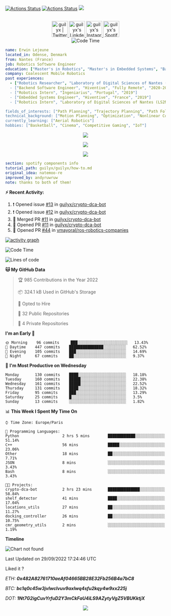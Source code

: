 [![Actions Status](https://github.com/guilyx/guilyx/workflows/wakatime-stats/badge.svg)](https://github.com/guilyx/guilyx/actions)
[![Actions Status](https://github.com/guilyx/guilyx/workflows/update-gh-activity/badge.svg)](https://github.com/guilyx/guilyx/actions)
![](https://visitor-badge.glitch.me/badge?page_id=guilyx.guilyx)

<p align="center">
<br/>
<a href="https://twitter.com/nthofhisname">
  <img alt="guilyx | Twitter" width="50px" src="https://user-images.githubusercontent.com/43545812/144034996-602b144a-16e1-41cc-99e7-c6040b20dcaf.png"/>
</a>
<a href="https://www.linkedin.com/in/erwinlejeune-lkn">
  <img alt="guilyx's LinkdeIN" width="50px" src="https://user-images.githubusercontent.com/43545812/144035037-0f415fc7-9f96-4517-a370-ccc6e78a714b.png" />
</a>
<a href="https://www.instagram.com/nthofhisname">
  <img alt="guilyx's Instagram" width="50px" src="https://user-images.githubusercontent.com/43545812/144035088-0dfb165f-8fe0-4d13-896c-876c29d2b128.png" />
</a>
<a href="https://open.spotify.com/user/11147618695?si=zZFn6uAGRLyoU02lsG50GA">
  <img alt="guilyx's Spotify" width="50px" src="https://user-images.githubusercontent.com/43545812/144035120-1ad5169b-91c7-4078-bef9-6a82c733f373.png" />
</a>
<br>
<img alt="Code Time" src="https://img.shields.io/endpoint?style=flat&url=https://codetime-api.datreks.com/badge/1615?logoColor=white%26project=%26recentMS=0%26showProject=false" />
</p>

```yaml
name: Erwin Lejeune
located_in: Odense, Denmark
from: Nantes (France)
job: Robotics Software Engineer
education: ["Master's in Robotics", "Master's in Embedded Systems", "Bachelor's in Electronics"]
company: Coalescent Mobile Robotics
past experiences: 
  - ["Robotics Researcher", "Laboratory of Digital Sciences of Nantes (LS2N)", "France", "2019-2021]
  - ["Backend Software Engineer", "Hiventive", "Fully Remote", "2020-2021"]
  - ["Robotics Intern", "Ingeniarius", "Portugal", "2019"]
  - ["Embedded Systems Engineer", "Hiventive", "France", "2019"]
  - ["Robotics Intern", "Laboratory of Digital Sciences of Nantes (LS2N)", "France", "2019"]

fields_of_interests: ["Path Planning", "Trajectory Planning", "Path Following", "Behaviour Planning", "Localization", "Sensor Fusion", "Embedded Systems"]
technical_background: ["Motion Planning", "Optimization", "Nonlinear Control", "Real-Time Systems", "Automated Planning"]
currently_learning: ["Aerial Robotics"]
hobbies: ["Basketball", "Cinema", "Competitive Gaming", "IoT"]
```

<p align="center">
  <img alig src="https://github-profile-trophy.vercel.app/?username=guilyx&column=6&rank=SSS,SS,S,AAA,AA,A,B,C" />
</p>

<p align="center">
  <a href="https://spotify-github-profile.vercel.app/api/view?uid=11147618695&redirect=true">
    <img src="https://spotify-github-profile.vercel.app/api/view?uid=11147618695&cover_image=true&theme=default&bar_color=e3e3e3&bar_color_cover=true">
  </a>
</p>

<p align="center">
  <img src="https://guilyx.vercel.app/api/top-played">
</p>
 
```yaml
section: spotify components info
tutorial_path: guilyx/guilyx/how-to.md
original_idea: natemoo-re
improved_by: andyruwruw
note: thanks to both of them!
```


**:zap: Recent Activity:**

<!--START_SECTION:activity-->
1. ❗️ Opened issue [#13](https://github.com/guilyx/crypto-dca-bot/issues/13) in [guilyx/crypto-dca-bot](https://github.com/guilyx/crypto-dca-bot)
2. ❗️ Opened issue [#12](https://github.com/guilyx/crypto-dca-bot/issues/12) in [guilyx/crypto-dca-bot](https://github.com/guilyx/crypto-dca-bot)
3. 🎉 Merged PR [#11](https://github.com/guilyx/crypto-dca-bot/pull/11) in [guilyx/crypto-dca-bot](https://github.com/guilyx/crypto-dca-bot)
4. 💪 Opened PR [#11](https://github.com/guilyx/crypto-dca-bot/pull/11) in [guilyx/crypto-dca-bot](https://github.com/guilyx/crypto-dca-bot)
5. 💪 Opened PR [#44](https://github.com/vmayoral/ros-robotics-companies/pull/44) in [vmayoral/ros-robotics-companies](https://github.com/vmayoral/ros-robotics-companies)
<!--END_SECTION:activity-->

[![activity graph](https://activity-graph.herokuapp.com/graph?username=guilyx&custom_title=Erwin's%20activity%20graph&theme=github-light&hide_border=true)](https://github.com/ashutosh00710/github-readme-activity-graph)

<!--START_SECTION:waka-->
![Code Time](http://img.shields.io/badge/Code%20Time-774%20hrs%2055%20mins-blue)

![Lines of code](https://img.shields.io/badge/From%20Hello%20World%20I%27ve%20Written-294%20Thousand%20lines%20of%20code-blue)

**🐱 My GitHub Data** 

> 🏆 985 Contributions in the Year 2022
 > 
> 📦 324.1 kB Used in GitHub's Storage 
 > 
> 💼 Opted to Hire
 > 
> 📜 32 Public Repositories 
 > 
> 🔑 4 Private Repositories  
 > 
**I'm an Early 🐤** 

```text
🌞 Morning    96 commits     ███░░░░░░░░░░░░░░░░░░░░░░   13.43% 
🌆 Daytime    447 commits    ███████████████░░░░░░░░░░   62.52% 
🌃 Evening    105 commits    ███░░░░░░░░░░░░░░░░░░░░░░   14.69% 
🌙 Night      67 commits     ██░░░░░░░░░░░░░░░░░░░░░░░   9.37%

```
📅 **I'm Most Productive on Wednesday** 

```text
Monday       130 commits    ████░░░░░░░░░░░░░░░░░░░░░   18.18% 
Tuesday      160 commits    █████░░░░░░░░░░░░░░░░░░░░   22.38% 
Wednesday    161 commits    █████░░░░░░░░░░░░░░░░░░░░   22.52% 
Thursday     131 commits    ████░░░░░░░░░░░░░░░░░░░░░   18.32% 
Friday       95 commits     ███░░░░░░░░░░░░░░░░░░░░░░   13.29% 
Saturday     25 commits     █░░░░░░░░░░░░░░░░░░░░░░░░   3.5% 
Sunday       13 commits     ░░░░░░░░░░░░░░░░░░░░░░░░░   1.82%

```


📊 **This Week I Spent My Time On** 

```text
⌚︎ Time Zone: Europe/Paris

💬 Programming Languages: 
Python                   2 hrs 5 mins        ████████████░░░░░░░░░░░░░   51.14% 
C++                      56 mins             █████░░░░░░░░░░░░░░░░░░░░   23.06% 
Other                    18 mins             ██░░░░░░░░░░░░░░░░░░░░░░░   7.71% 
JSON                     8 mins              ░░░░░░░░░░░░░░░░░░░░░░░░░   3.43% 
Bash                     8 mins              ░░░░░░░░░░░░░░░░░░░░░░░░░   3.43%

🐱‍💻 Projects: 
crypto-dca-bot           2 hrs 23 mins       ██████████████░░░░░░░░░░░   58.84% 
shelf_detector           41 mins             ████░░░░░░░░░░░░░░░░░░░░░   17.04% 
locations_utils          27 mins             ██░░░░░░░░░░░░░░░░░░░░░░░   11.27% 
docking_controller       26 mins             ██░░░░░░░░░░░░░░░░░░░░░░░   10.75% 
cmr_geometry_utils       2 mins              ░░░░░░░░░░░░░░░░░░░░░░░░░   1.19%

```

**Timeline**

![Chart not found](https://raw.githubusercontent.com/guilyx/guilyx/master/charts/bar_graph.png) 


 Last Updated on 29/09/2022 17:24:46 UTC
<!--END_SECTION:waka-->

Liked it ?

*ETH: **0x482A82761710aeAf04665BB28E32Fb256B4a7bC8***

*BTC: **bc1q0c45w3jvlwclvuv9axlwq4sfu2kqy4w9xx225j***

*DOT: **1Nt7G2igCuvYrfuD2Y3mCkFaU4iLS9AZytyVgZ5VBUKktjX***

<p align="center">
  <img src="https://capsule-render.vercel.app/api?type=waving&color=gradient&height=60&section=footer"/>
</p>
